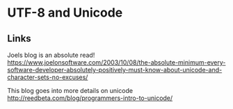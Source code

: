 # UTF-8 and Unicode

## Links

Joels blog is an absolute read!
<https://www.joelonsoftware.com/2003/10/08/the-absolute-minimum-every-software-developer-absolutely-positively-must-know-about-unicode-and-character-sets-no-excuses/>

This blog goes into more details on unicode
<http://reedbeta.com/blog/programmers-intro-to-unicode/>